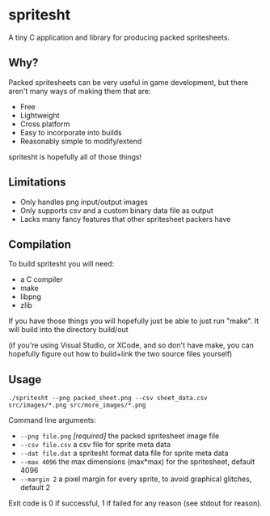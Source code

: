 spritesht
=========

A tiny C application and library for producing packed spritesheets.

Why?
----

Packed spritesheets can be very useful in game development, but there aren't
many ways of making them that are:

* Free
* Lightweight
* Cross platform
* Easy to incorporate into builds
* Reasonably simple to modify/extend

spritesht is hopefully all of those things!

Limitations
-----------

* Only handles png input/output images
* Only supports csv and a custom binary data file as output
* Lacks many fancy features that other spritesheet packers have

Compilation
-----------

To build spritesht you will need:

* a C compiler
* make
* libpng
* zlib

If you have those things you will hopefully just be able to just run "make". It
will build into the directory build/out

(if you're using Visual Studio, or XCode, and so don't have make, you can
hopefully figure out how to build+link the two source files yourself)

Usage
-----

    ./spritesht --png packed_sheet.png --csv sheet_data.csv src/images/*.png src/more_images/*.png

Command line arguments:

* `--png file.png` _[required]_ the packed spritesheet image file
* `--csv file.csv` a csv file for sprite meta data
* `--dat file.dat` a spritesht format data file for sprite meta data
* `--max 4096` the max dimensions (max*max) for the spritesheet, default 4096
* `--margin 2` a pixel margin for every sprite, to avoid graphical glitches, default 2

Exit code is 0 if successful, 1 if failed for any reason (see stdout for reason).
